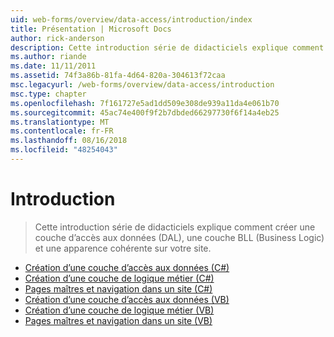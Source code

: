 ```yaml
---
uid: web-forms/overview/data-access/introduction/index
title: Présentation | Microsoft Docs
author: rick-anderson
description: Cette introduction série de didacticiels explique comment créer une couche d’accès aux données (DAL), une couche BLL (Business Logic) et une apparence cohérente sur votre site.
ms.author: riande
ms.date: 11/11/2011
ms.assetid: 74f3a86b-81fa-4d64-820a-304613f72caa
msc.legacyurl: /web-forms/overview/data-access/introduction
msc.type: chapter
ms.openlocfilehash: 7f161727e5ad1dd509e308de939a11da4e061b70
ms.sourcegitcommit: 45ac74e400f9f2b7dbded66297730f6f14a4eb25
ms.translationtype: MT
ms.contentlocale: fr-FR
ms.lasthandoff: 08/16/2018
ms.locfileid: "48254043"
---
```

<a name="introduction"></a>Introduction
====================
> Cette introduction série de didacticiels explique comment créer une couche d’accès aux données (DAL), une couche BLL (Business Logic) et une apparence cohérente sur votre site.


- [Création d’une couche d’accès aux données (C#)](creating-a-data-access-layer-cs.md)
- [Création d’une couche de logique métier (C#)](creating-a-business-logic-layer-cs.md)
- [Pages maîtres et navigation dans un site (C#)](master-pages-and-site-navigation-cs.md)
- [Création d’une couche d’accès aux données (VB)](creating-a-data-access-layer-vb.md)
- [Création d’une couche de logique métier (VB)](creating-a-business-logic-layer-vb.md)
- [Pages maîtres et navigation dans un site (VB)](master-pages-and-site-navigation-vb.md)
